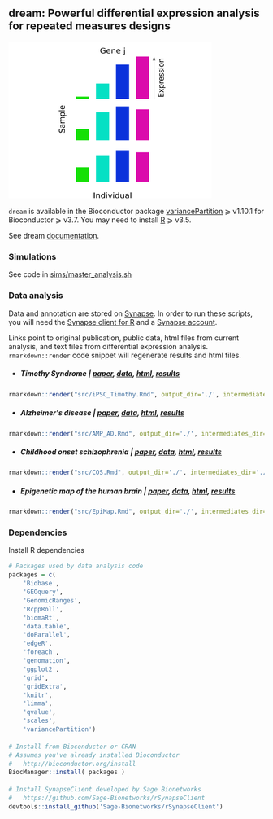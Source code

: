 ## dream: Powerful differential expression analysis for repeated measures designs

<p align="left">
<img src="https://raw.githubusercontent.com/GabrielHoffman/gabrielhoffman.github.io/master/img/dream_icon.png" width="400">
</p>

`dream` is available in the Bioconductor package [variancePartition](http://bioconductor.org/packages/release/bioc/html/variancePartition.html) ⩾ v1.10.1 for Bioconductor ⩾ v3.7.  You may need to install [R](https://www.r-project.org) ⩾ v3.5.

See dream [documentation](http://bioconductor.org/packages/release/bioc/vignettes/variancePartition/inst/doc/dream.html).


### Simulations
See code in [sims/master_analysis.sh](https://github.com/GabrielHoffman/dream_analysis/tree/master/sims/master_analysis.sh)

### Data analysis

Data and annotation are stored on [Synapse](https://www.synapse.org).  In order to run these scripts, you will need the [Synapse client for R](https://docs.synapse.org/articles/getting_started.html) and a [Synapse account](https://www.synapse.org/#!RegisterAccount:0).

Links point to original publication, public data, html files from current analysis, and text files from differential expression analysis. `rmarkdown::render` code snippet will regenerate results and html files. 

- ##### Timothy Syndrome | [paper](https://www.nature.com/articles/nm.2576), [data](https://www.ncbi.nlm.nih.gov/geo/query/acc.cgi?acc=GSE25542), [html](https://cdn.rawgit.com/GabrielHoffman/dream_analysis/master/results/iPSC_Timothy.html), [results](https://github.com/GabrielHoffman/dream_analysis/tree/master/results/files/iPSC_Timothy)

```r 
rmarkdown::render("src/iPSC_Timothy.Rmd", output_dir='./', intermediates_dir='./')
```

- ##### Alzheimer's disease | [paper](https://www.nature.com/articles/sdata2018185), [data](https://www.synapse.org/#!Synapse:syn3159438), [html](https://cdn.rawgit.com/GabrielHoffman/dream_analysis/master/results/AMP_AD.html), [results](https://github.com/GabrielHoffman/dream_analysis/tree/master/results/files/AMP_AD)

```r 
rmarkdown::render("src/AMP_AD.Rmd", output_dir='./', intermediates_dir='./')
```

- ##### Childhood onset schizophrenia | [paper](https://www.nature.com/articles/s41467-017-02330-5), [data](www.synapse.org/hiPSC_COS), [html](https://cdn.rawgit.com/GabrielHoffman/dream_analysis/master/results/COS.html), [results](https://github.com/GabrielHoffman/dream_analysis/tree/master/results/files/COS)

```r 
rmarkdown::render("src/COS.Rmd", output_dir='./', intermediates_dir='./')
```


- ##### Epigenetic map of the human brain | [paper](https://www.nature.com/articles/s41593-018-0187-0), [data](https://www.synapse.org/#!Synapse:syn4566010), [html](https://cdn.rawgit.com/GabrielHoffman/dream_analysis/master/results/EpiMap.html), [results](https://github.com/GabrielHoffman/dream_analysis/tree/master/results/files/EpiMap)

```r 
rmarkdown::render("src/EpiMap.Rmd", output_dir='./', intermediates_dir='./')
```


### Dependencies
Install R dependencies
```r
# Packages used by data analysis code
packages = c(
	'Biobase',
	'GEOquery',
	'GenomicRanges',
	'RcppRoll',
	'biomaRt',
	'data.table',
	'doParallel',
	'edgeR',
	'foreach',
	'genomation',
	'ggplot2',
	'grid',
	'gridExtra',
	'knitr',
	'limma',
	'qvalue',
	'scales',
	'variancePartition')

# Install from Bioconductor or CRAN
# Assumes you've already installed Bioconductor 
# 	http://bioconductor.org/install
BiocManager::install( packages )

# Install SynapseClient developed by Sage Bionetworks
# 	https://github.com/Sage-Bionetworks/rSynapseClient
devtools::install_github('Sage-Bionetworks/rSynapseClient')
```

<!---
# Install synapser developed by Sage Bionetworks
# 	https://github.com/Sage-Bionetworks/synapser
install.packages("synapser", repos=c("http://ran.synapse.org", "http://cran.fhcrc.org"))
```
--->



